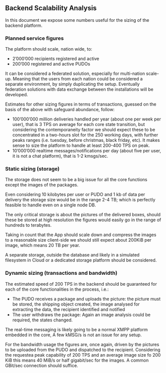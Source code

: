 <!-- Output copied to clipboard! -->



## Backend Scalability Analysis

In this document we expose some numbers useful for the sizing of the backend platform.


### Planned service figures

The platform should scale, nation wide, to:



*   2’000’000 recipients registered and active
*   200’000 registered and active PUDOs

It can be considered a federated solution, especially for multi-nation scale-up. Meaning that the users from each nation could be considered a separate environment, by simply duplicating the setup. Eventually federation solutions with data exchange between the installations will be developed.

Estimates for other sizing figures in terms of transactions, guessed on the basis of the above with safeguard abundance, follow:



*   100’000’000 million deliveries handled per year (about one per week per user), that is 3 TPS on average for each core state transition, but considering the contemporaneity factor we should expect these to be concentrated in a two-hours slot for the 250 working days, with further peaks ranges (i.e. tuesday, before christmas, black friday, etc). It makes sense to size the platform to handle at least 200-400 TPS on peak.
*   10’000’000 realtime messages/notifications per day (about five per user, it is not a chat platform), that is 1-2 kmsgs/sec.


### Static sizing (storage)

The storage does not seem to be a big issue for all the core functions except the images of the packages.

Even considering 10 kilobytes per user or PUDO and 1 kb of data per delivery the storage size would be in the range 2-4 TB; which is perfectly feasible to handle even on a single node DB.

The only critical storage is about the pictures of the delivered boxes, should these be stored at high resolution the figures would easily go in the range of hundreds to terabytes.

Taking in count that the App should scale down and compress the images to a reasonable size client-side we should still expect about 200KiB per image, which means 20 TB per year.

A separate storage, outside the database and likely in a simulated filesystem in Cloud or a dedicated storage platform should be considered.


### Dynamic sizing (transactions and bandwidth)

The estimated speed of 200 TPS in the backend should be guaranteed for each of the core functionalities in the process, i.e.:



*   The PUDO receives a package and uploads the picture: the picture must be stored, the shipping object created, the image analysed for extracting the data, the recipient identified and notified
*   The user withdraws the package: Again an image analysis could be required, the states changed.

The real-time messaging is likely going to be a normal XMPP platform embedded in the core, A few kMSG/s is not an issue for any setup.

For the bandwidth usage the figures are, once again, driven by the pictures to be uploaded from the PUDO and dispatched to the recipient. Considering the requestea peak capability of 200 TPS and an average image size fo 200 KiB this means 40 MiB/s or half gigabit/sec for the images. A common GBit/sec connection should suffice.
